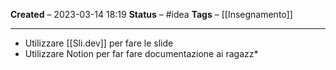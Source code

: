 **Created** – 2023-03-14 18:19
**Status** – #idea
**Tags** – [[Insegnamento]]

---

- Utilizzare [[Sli.dev]] per fare le slide
- Utilizzare Notion per far fare documentazione ai ragazz*